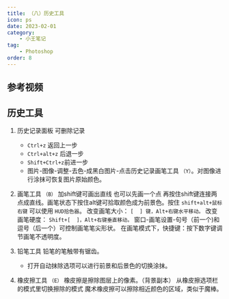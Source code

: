 ```yaml
---
title: （八）历史工具
icon: ps
date: 2023-02-01
category:
    - 小王笔记
tag: 
    - Photoshop
order: 8
---
```


## 参考视频


## 历史工具
1. 历史记录面板 可删除记录
   - `Ctrl+z` 返回上一步
   - `Ctrl+alt+z` 后退一步
   - `Shift+Ctrl+z`前进一步
   - 图片-图像-调整-去色-成黑白图片-点击历史记录画笔工具 `（Y）`。对图像进行涂抹可恢复图片原始颜色。

2. 画笔工具 `（B）`
加shift键可画出直线 也可以先画一个点 再按住shift键连接两点成直线。画笔状态下按住alt键可拾取颜色成为前景色。按住 `shift+alt+鼠标右键` 可以使用 `HUD拾色器`。
改变画笔大小： `[  ] 键，Alt+右键水平移动。`
改变画笔硬度： `Shift+[  ]，Alt+右键垂直移动。`
窗口-画笔设置-句号（前一个)和逗号（后一个）可控制画笔笔尖形状。
在画笔模式下，快捷键：按下数字键调节画笔不透明度。

3. 铅笔工具 
铅笔的笔触带有锯齿。
   - 打开自动抹除选项可以进行前景和后景色的切换涂抹。
   
4. 橡皮擦工具  `（E）`
橡皮擦是擦除图层上的像素。（背景副本）
从橡皮擦选项栏的模式里切换擦除的模式
魔术橡皮擦可以擦除相近颜色的区域，类似于魔棒。
